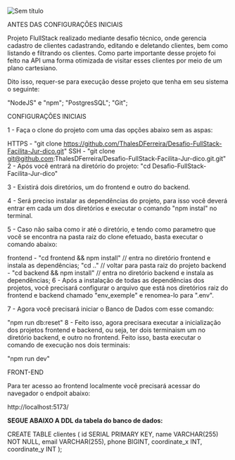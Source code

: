 
![Sem título](https://github.com/ThalesDFerreira/Desafio-FullStack-Facilita-Jur-dico/assets/99926224/a92b15cd-e809-4d63-8cd1-084bd56aef29)


ANTES DAS CONFIGURAÇÕES INICIAIS

Projeto FlullStack realizado mediante desafio técnico, onde gerencia cadastro de clientes cadastrando, editando e deletando clientes, bem como listando e filtrando os clientes. Como parte importante desse projeto foi feito na API uma forma otimizada de visitar esses clientes por meio de um plano cartesiano.

Dito isso, requer-se para execução desse projeto que tenha em seu sistema o seguinte:

"NodeJS" e "npm";
"PostgresSQL";
"Git";

CONFIGURAÇÕES INICIAIS

1 - Faça o clone do projeto com uma das opções abaixo sem as aspas:

HTTPS - "git clone https://github.com/ThalesDFerreira/Desafio-FullStack-Facilita-Jur-dico.git"
SSH - "git clone git@github.com:ThalesDFerreira/Desafio-FullStack-Facilita-Jur-dico.git.git"
2 - Após você entrará na diretório do projeto: "cd Desafio-FullStack-Facilita-Jur-dico"

3 - Existirá dois diretórios, um do frontend e outro do backend.

4 - Será preciso instalar as dependências do projeto, para isso você deverá entrar em cada um dos diretórios e executar o comando "npm instal" no terminal.

5 - Caso não saiba como ir até o diretório, e tendo como parametro que você se encontra na pasta raiz do clone efetuado, basta executar o comando abaixo:

frontend - "cd frontend && npm install" // entra no diretório frontend e instala as dependências;
"cd .." // voltar para pasta raiz do projeto
backend - "cd backend && npm install" // entra no diretório backend e instala as dependências;
6 - Após a instalação de todas as dependências dos projetos, você precisará configurar o arquivo que está nos diretórios raiz do frontend e backend chamado "env_exemple" e renomea-lo para ".env".

7 - Agora você precisará iniciar o Banco de Dados com esse comando:

"npm run db:reset"
8 - Feito isso, agora precisara executar a inicialização dos projetos frontend e backend, ou seja, ter dois terminaism um no diretório backend, e outro no frontend. Feito isso, basta executar o comando de execução nos dois terminais:

"npm run dev"

FRONT-END

Para ter acesso ao frontend localmente você precisará acessar do navegador o endpoit abaixo:

http://localhost:5173/


**SEGUE ABAIXO A DDL da tabela do banco de dados:**

CREATE TABLE clientes (
    id SERIAL PRIMARY KEY,
    name VARCHAR(255) NOT NULL,
    email VARCHAR(255),
    phone BIGINT,
    coordinate_x INT,
    coordinate_y INT
);
